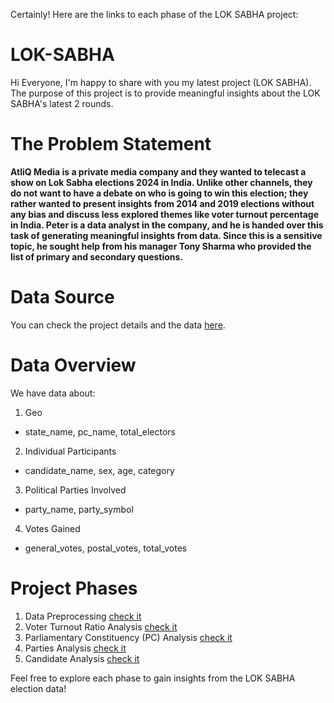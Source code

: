 Certainly! Here are the links to each phase of the LOK SABHA project:

# LOK-SABHA  

Hi Everyone, I'm happy to share with you my latest project (LOK SABHA). The purpose of this project is to provide meaningful insights about the LOK SABHA's latest 2 rounds.

# The Problem Statement

**AtliQ Media is a private media company and they wanted to telecast a show on Lok Sabha elections 2024 in India. Unlike other channels, they do not want to have a debate on who is going to win this election; they rather wanted to present insights from 2014 and 2019 elections without any bias and discuss less explored themes like voter turnout percentage in India. Peter is a data analyst in the company, and he is handed over this task of generating meaningful insights from data. Since this is a sensitive topic, he sought help from his manager Tony Sharma who provided the list of primary and secondary questions.** 

# Data Source
You can check the project details and the data [here](https://codebasics.io/challenge/codebasics-resume-project-challenge).

# Data Overview
We have data about:
1. Geo 
  - state_name, pc_name, total_electors
2. Individual Participants
  - candidate_name, sex, age, category
3. Political Parties Involved 
  - party_name, party_symbol
4. Votes Gained
  - general_votes, postal_votes, total_votes

# Project Phases
1. Data Preprocessing [check it](https://github.com/taha1048/LOK-SABHA/blob/main/LOK%20SABHA%20(Preprocessing).ipynb)
2. Voter Turnout Ratio Analysis [check it](https://github.com/taha1048/LOK-SABHA/blob/main/LOK%20SABHA%20(Turnout%20Ratio).ipynb)
3. Parliamentary Constituency (PC) Analysis [check it](https://github.com/taha1048/LOK-SABHA/blob/main/LOK%20SABHA%20(Constituencies).ipynb)
4. Parties Analysis [check it](https://github.com/taha1048/LOK-SABHA/blob/main/LOK%20SABHA%20(Parties%20Analysis).ipynb)
5. Candidate Analysis [check it](https://github.com/taha1048/LOK-SABHA/blob/main/LOK%20SABHA%20(Candidate%20Analysis).ipynb)

Feel free to explore each phase to gain insights from the LOK SABHA election data!
